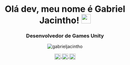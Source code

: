 <h1 align="center">Olá dev, meu nome é Gabriel Jacintho! <img src="https://raw.githubusercontent.com/kaueMarques/kaueMarques/master/hi.gif" width="30px"></h1>
<h3 align="center">Desenvolvedor de Games Unity</h3>

<p align="center">
  <img src="https://github-readme-stats.vercel.app/api?username=gabrieljacintho&show_icons=true" alt="gabrieljacintho"/>
</p>

<p align="center">
  <a href="https://www.youtube.com/c/FireRingStudio?sub_confirmation=1" target="blank"><img align="center" src="https://cdn.jsdelivr.net/npm/simple-icons@3.0.1/icons/youtube.svg" alt="YouTube Channel" height="20" width="20" /> </a>
  <a href="https://fb.com/jacinthogabriel/" target="blank"><img align="center" src="https://cdn.jsdelivr.net/npm/simple-icons@3.0.1/icons/facebook.svg" alt="Facebook Profile" height="20" width="20" /> </a>
  <a href="https://www.instagram.com/gabriel.jacintho/" target="blank"><img align="center" src="https://cdn.jsdelivr.net/npm/simple-icons@3.0.1/icons/instagram.svg" alt="Instagram Profile" height="20" width="20" /> </a>
</p>
